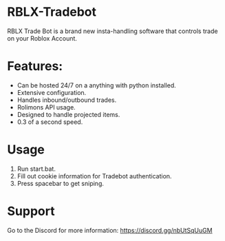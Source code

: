 # RBLX-Tradebot

RBLX Trade Bot is a brand new insta-handling software that controls trade on your Roblox Account.

# Features:
- Can be hosted 24/7 on a anything with python installed.
- Extensive configuration.
- Handles inbound/outbound trades.
- Rolimons API usage.
- Designed to handle projected items.
- 0.3 of a second speed.

# Usage
1. Run start.bat.
2. Fill out cookie information for Tradebot authentication.
3. Press spacebar to get sniping.

# Support
Go to the Discord for more information:
https://discord.gg/nbUtSqUuGM
